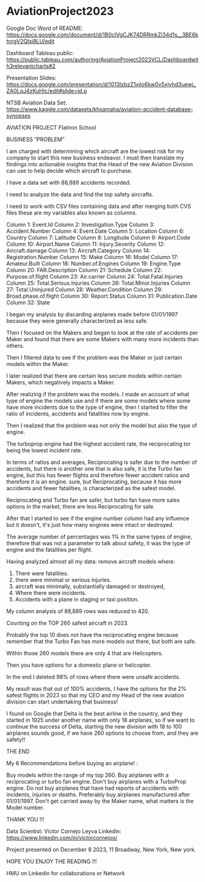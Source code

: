 # AviationProject2023

Google Doc Word of README:
https://docs.google.com/document/d/1B0clVgCJK74DRRmkZi34d1s__3BE6ktnrgV2QIsi8LU/edit

Dashboard Tableau public:
https://public.tableau.com/authoring/AviationProject2023VCL/Dashboardwith3relevantcharts#2

Presentation Slides:
https://docs.google.com/presentation/d/1013lzbzZ1xjlo6kw0v5xjyhd3uewj_ZA0LqJ4zKuHIc/edit#slide=id.p

NTSB Aviation Data Set:
https://www.kaggle.com/datasets/khsamaha/aviation-accident-database-synopses



AVIATION PROJECT
Flatiron School

BUSINESS “PROBLEM”

I am charged with determining which aircraft are the lowest risk for my company to start this new business endeavor. I must then translate my findings into actionable insights that the Head of the new Aviation Division can use to help decide which aircraft to purchase.

I have a data set with 88,889 accidents recorded.

I need to analyze the data and find the top safety aircrafts.

I need to work with CSV files containing data and after merging both CVS files these are my variables also known as columns.


Column 1: Event.Id
Column 2: Investigation.Type
Column 3: Accident.Number
Column 4: Event.Date
Column 5: Location
Column 6: Country
Column 7: Latitude
Column 8: Longitude
Column 9: Airport.Code
Column 10: Airport.Name
Column 11: Injury.Severity
Column 12: Aircraft.damage
Column 13: Aircraft.Category
Column 14: Registration.Number
Column 15: Make
Column 16: Model
Column 17: Amateur.Built
Column 18: Number.of.Engines
Column 19: Engine.Type
Column 20: FAR.Description
Column 21: Schedule
Column 22: Purpose.of.flight
Column 23: Air.carrier
Column 24: Total.Fatal.Injuries
Column 25: Total.Serious.Injuries
Column 26: Total.Minor.Injuries
Column 27: Total.Uninjured
Column 28: Weather.Condition
Column 29: Broad.phase.of.flight
Column 30: Report.Status
Column 31: Publication.Date
Column 32: State


I began my analysis by discarding airplanes made before 01/01/1997 because they were generally characterized as less safe.


Then I focused on the Makers and began to look at the rate of accidents per Maker and found that there are some Makers with many more incidents than others.


Then I filtered data to see if the problem was the Maker or just certain models within the Maker.

I later realized that there are certain less secure models within certain Makers, which negatively impacts a Maker.

After realizing if the problem was the models. I made an account of what type of engine the models use and if there are some models where some have more incidents due to the type of engine, then I started to filter the ratio of incidents, accidents and fatalities now by engine.

Then I realized that the problem was not only the model but also the type of engine.

The turboprop engine had the highest accident rate, the reciprocating tor being the lowest incident rate.

In terms of ratios and averages, Reciprocating is safer due to the number of accidents, but there is another one that is also safe, it is the Turbo fan engine, but this has fewer flights and therefore fewer accident ratios and therefore it is an engine. sure, but Reciprocating, because it has more accidents and fewer fatalities, is characterized as the safest model.

Reciprocating and Turbo fan are safer, but turbo fan have more sales options in the market, there are less Reciprocating for sale.

After that I started to see if the engine number column had any influence but it doesn't, it's just how many engines were intact or destroyed.

The average number of percentages was 1% in the same types of engine, therefore that was not a parameter to talk about safety, it was the type of engine and the fatalities per flight.

Having analyzed almost all my data: remove aircraft models where:

1. There were fatalities.
2. there were minimal or serious injuries.
3. aircraft was minimally, substantially damaged or destroyed,
4. Where there were incidents.
5. Accidents with a plane in staging or taxi position.

My column analysis of 88,889 rows was reduced to 420.

Counting on the TOP 260 safest aircraft in 2023.

Probably the top 10 does not have the reciprocating engine because remember that the Turbo Fan has more models out there, but both are safe.

Within those 260 models there are only 4 that are Helicopters.

Then you have options for a domestic plane or helicopter.

In the end I deleted 98% of rows where there were unsafe accidents.

My result was that out of 100% accidents, I have the options for the 2% safest flights in 2023 so that my CEO and my Head of the new aviation division can start undertaking that business!

I found on Google that Delta is the best airline in the country, and they started in 1925 under another name with only 18 airplanes, so if we want to continue the success of Delta, starting the new division with 18 to 100 airplanes sounds good, if we have 260 options to choose from, and they are safety!!

THE END


My 6 Recommendations before buying an airplane! :

Buy models within the range of my top 260.
Buy airplanes with a reciprocating or turbo fan engine.
Don't buy airplanes with a TurboProp engine.
Do not buy airplanes that have had reports of accidents with incidents, injuries or deaths.
Preferably buy airplanes manufactured after 01/01/1997.
Don't get carried away by the Maker name, what matters is the Model number.


THANK YOU !!!


Data Scientist: Victor Cornejo Leyva
Linkedin: https://www.linkedin.com/in/victorcornejoo/

Project presented on December 8 2023, 11 Broadway, New York, New york.



HOPE YOU ENJOY THE READING !!!

HMU on Linkedin for collaborations or Network
